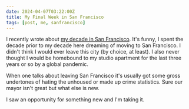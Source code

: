 ```yaml
---
date: 2024-04-07T03:22:00Z
title: My Final Week in San Francisco
tags: [post, me, sanfrancisco]
---
```


I recently wrote about [my decade in San Francisco](https://melkat.blog/p/decade-in-sf). It's funny, I spent the decade prior to my decade here dreaming of moving to San Francisco. I didn't think I would ever leave this city (by choice, at least). I also never thought I would be homebound to my studio apartment for the last three years or so by a global pandemic.

When one talks about leaving San Francisco it's usually got some gross undertones of hating the unhoused or made up crime statistics. Sure our mayor isn't great but what else is new.

I saw an opportunity for something new and I'm taking it.
